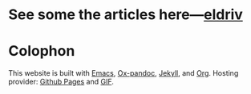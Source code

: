 # See some the articles here—[eldriv](https://eldriv.github.io/)

# Colophon
This website is built with [Emacs](https://www.gnu.org/software/emacs/), [Ox-pandoc](https://github.com/kawabata/ox-pandoc), [Jekyll](https://jekyllrb.com/docs/github-pages/), and [Org](https://orgmode.org/). 
Hosting provider: [Github Pages](https://pages.github.com) and [GIF](https://giphy.com/]).

